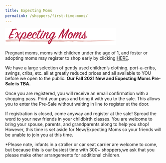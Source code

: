 ```yaml
---
title: Expecting Moms
permalink: /shoppers/first-time-moms/
---
```


![Expecting Moms](/img/ExpectingMoms.png )

Pregnant moms, moms with children under the age of 1, and foster or adopting moms may register to shop early by clicking [HERE](http://www.mysalemanager.net/mom_start.aspx?partnercode=BFAW).

We have a large selection of gently used children’s clothing, port-a-cribs, swings, cribs, etc. all at greatly reduced prices and all available to YOU before we open to the public. **Our Fall 2021 New and Expecting Moms Pre-Sale is TBA.**

Once you are registered, you will receive an email confirmation with a shopping pass. Print your pass and bring it with you to the sale. This allows you to enter the Pre-Sale without waiting in line to register at the door.

If registration is closed, come anyway and register at the sale! Spread the word to your new friends in your childbirth classes. You are welcome to bring your spouse, parents, and grandparents along to help you shop! However, this time is set aside for New/Expecting Moms so your friends will be unable to join you at this time.

*Please note, infants in a stroller or car seat carrier are welcome to come, but because this is our busiest time with 300+ shoppers,we ask that you please make other arrangements for additional children.

